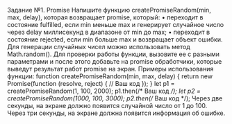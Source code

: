 Задание №1. Promise
Напишите функцию createPromiseRandom(min, max, delay), которая возвращает promise, который: 
•	переходит в состояние fulfilled, если min меньше max и генерирует случайное число через delay миллисекунд в диапазоне от min до max;
•	переходит в состояние rejected, если min больше max и возвращает объект ошибки.
Для генерации случайных чисел можно использовать метод Math.random().
Для проверки работы функции, вызовите ее с разными параметрами и после этого добавьте на promise обработчики, которые выведут результат работ promise на экран.
Примеры использования функции:
function createPromiseRandom(min, max, delay) {
   return new Promise(function (resolve, reject) {
      // Ваш код
   });
}
let p1 = createPromiseRandom(1, 100, 2000);
p1.then(/* Ваш код */);
let p2 = createPromiseRandom(1000, 100, 3000);
p2.then(/* Ваш код */);
Через две секунды, на экране должно появится случайной число от 1 до 100.
Через три секунды, на экране должна появится информация об ошибке.

